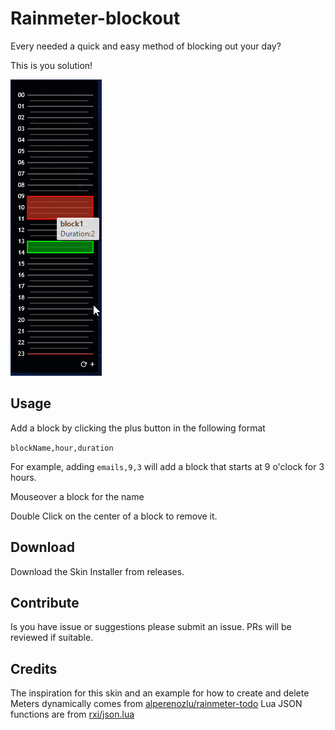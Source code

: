 # Rainmeter-blockout

Every needed a quick and easy method of blocking out your day?

This is you solution!

![example gif](md/Rainmeter-blockout.gif)

## Usage

Add a block by clicking the plus button in the following format

`blockName,hour,duration`

For example, adding `emails,9,3` will add a block that starts at 9 o'clock for 3 hours.

Mouseover a block for the name

Double Click on the center of a block to remove it.

## Download

Download the Skin Installer from releases.

## Contribute

Is you have issue or suggestions please submit an issue. PRs will be reviewed if suitable.

## Credits

The inspiration for this skin and an example for how to create and delete Meters dynamically comes from [alperenozlu/rainmeter-todo](https://github.com/alperenozlu/rainmeter-todo)
Lua JSON functions are from [rxi/json.lua](https://github.com/rxi/json.lua)
